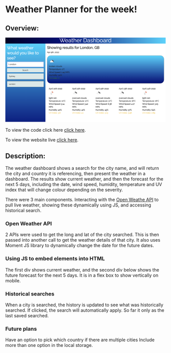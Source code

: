 # Weather Planner for the week!

## Overview:

![Screenshot of weather dashboard.](./assets/Images/Weatherdashboard.png) 

To view the code click here
[click here](https://github.com/Key16/Unit-6-Assignment-Weather-Forecast).

To view the website live
[click here](https://key16.github.io/Unit-6-Assignment-Weather-Forecast/).

## Description:

The weather dashboard shows a search for the city name, and will return the city and country it is referencing, then present the weather in a dashboard. The results show current weather, and then the forecast for the next 5 days, including the date, wind speed, humidity, temperature and UV index that will change colour depending on the severity.

There were 3 main components. Interacting with the [Open Weathe API](https://openweathermap.org/api/) to pull live weather, showing these dynamically using JS, and accessing historical search.

### Open Weather API 
2 APIs were used to get the long and lat of the city searched. This is then passed into another call to get the weather details of that city. It also uses Moment JS library to dynamically change the date for the future dates.


### Using  JS to embed elements into HTML

The first div shows current weather, and the second div below shows the future forecast for the next 5 days. It is in a flex box to show vertically on mobile. 

### Historical searches

When a city is searched, the history is updated to see what was historically searched. If clicked, the search will automatically apply. So far it only as the last saved searched.


### Future plans 

Have an option to pick which country if there are multiple cities
Include more than one option in the local storage.